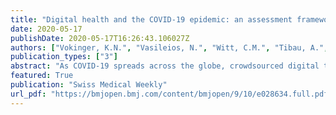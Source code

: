 ```yaml
---
title: "Digital health and the COVID-19 epidemic: an assessment framework for apps from and epidemiological and legal perspective"
date: 2020-05-17
publishDate: 2020-05-17T16:26:43.106027Z
authors: ["Vokinger, K.N.", "Vasileios, N.", "Witt, C.M.", "Tibau, A.", "Fabrikant, S.I.","von Wyl, V."]
publication_types: ["3"]
abstract: "As COVID-19 spreads across the globe, crowdsourced digital technology harbours the potential to improve surveillance and epidemic control, primarily through increased information coverage, higher information speed, fast case tracking and improved proximity tracing. Targeting those aims, COVID-19-related smartphone and web-based health applications are continuously emerging, leading to a multitude of options, raising ethical and legal challenges and potentially overwhelming end users. Building on an existing trustworthiness checklist for digital health applications, we searched the literature and developed a framework to guide the assessment of smartphone and web-based applications that aim to contribute to controlling the current epidemic or mitigating its effects. It further integrates epidemiological subject knowledge and a legal analysis, outlining the mechanisms through which new applications can support the fight against COVID-19. The resulting framework includes 40 questions across 8 domains on “purpose”, “usability”, “information accuracy”, “organisational attributes / reputation”, “transparency”, “privacy” and “user control / self-determination”. All questions should be primarily answerable from publicly available data, as provided by application manufacturers. The framework aims to guide end users in choosing a transparent, safe and valuable application and suggests a set of information items that developers ideally make available to allow a balanced judgement and facilitate the trustworthiness of their products."
featured: True
publication: "Swiss Medical Weekly"
url_pdf: "https://bmjopen.bmj.com/content/bmjopen/9/10/e028634.full.pdf"
---
```

